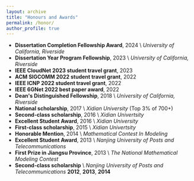 ```yaml
---
layout: archive
title: "Honours and Awards"
permalink: /honor/
author_profile: true
---
```


* **Dissertation Completion Fellowship Award**, 2024 \\
    *University of California, Riverside*
* **Dissertation Year Program Fellowship**, 2023 \\
    *University of California, Riverside*
* **IEEE CloudNet 2023 student travel grant**, 2023
* **ACM SIGCOMM 2022 student travel grant**, 2022
* **IEEE ICNP 2022 student travel grant**, 2022
* **IEEE 6GNet 2022 best paper award**, 2022
* **Dean's Distinguished Fellowship**, 2018 \\
    *University of California, Riverside*
* **National scholarship**, 2017 \\
    *Xidian University* (Top 3\% of 700+)
* **Second-class scholarship**, 2016 \\
    *Xidian Univertsity*
* **Excellent Student Award**, 2016 \\
    *Xidian University*
* **First-class scholarship**, 2015 \\
    *Xidian Univertsity*
* **Honorable Mention**, 2014 \\
    *Mathematical Contest In Modeling*
* **Excellent Student Award**, 2013 \\
    *Nanjing University of Posts and Telecommunications*
* **First Prize in Jiangsu Province**, 2013 \\
    *The National Mathematical Modeling Contest*
* **Second-class scholarship** \\
    *Nanjing University of Posts and Telecommunications* **2012**, **2013**, **2014**